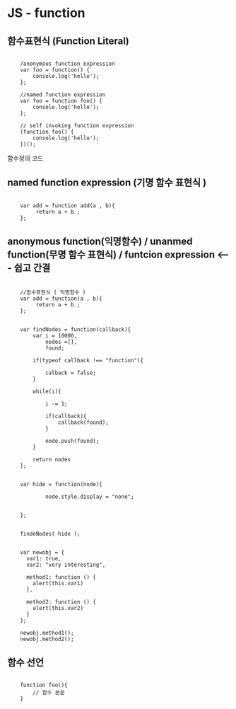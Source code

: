        
# JS - function 

## 함수표현식 (Function Literal)
```
	
	/anonymous function expression
	var foo = function() {
	    console.log('hello');
	};

	//named function expression
	var foo = function foo() {
	    console.log('hello');
	};

	// self invoking function expression
	(function foo() {
	    console.log('hello');
	})();

```

함수정의 코드 

## named function expression (기명 함수 표현식 )
```
	
	var add = function add(a , b){
		 return a + b ;
	};

```


## anonymous function(익명함수) / unanmed function(무명 함수 표현식) / funtcion expression  <--- 쉽고 간결 

```

	//함수표현식 ( 익명함수 )
	var add = function(a , b){
		 return a + b ;
	};

```


```
	
	var findNodes = function(callback){
		var i = 10000,
			nodes =[],
			found;

		if(typeof callback !== "function"){

			calback = false;
		}	

		while(i){

			i -= 1;

			if(callback){
				callback(found);
			}

			node.push(found);
		}	

		return nodes
	};


	var hide = function(node){
			
			node.style.display = "none";

		
	};


	findeNodes( hide );

```
```

	var newobj = {
	  var1: true,
	  var2: "very interesting",

	  method1: function () {
	    alert(this.var1)
	  },

	  method2: function () {
	    alert(this.var2)
	  }
	};

	newobj.method1();
	newobj.method2();

```

## 함수 선언

```
	
	function foo(){
		// 함수 본문
	}

```
